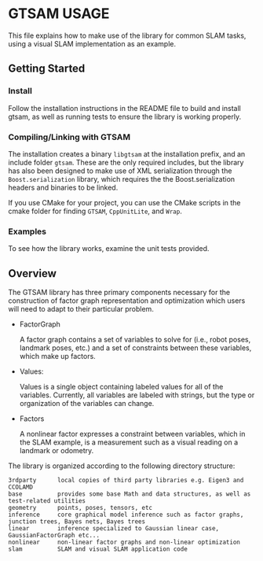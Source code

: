 # GTSAM USAGE

This file explains how to make use of the library for common SLAM tasks, using a visual SLAM implementation as an example.

## Getting Started

### Install
	
Follow the installation instructions in the README file to build and install gtsam, as well as running tests to ensure the library is working properly.

### Compiling/Linking with GTSAM

The installation creates a binary `libgtsam` at the installation prefix, and an include folder `gtsam`.  These are the only required includes, but the library has also been designed to make use of XML serialization through the `Boost.serialization` library, which requires the the Boost.serialization headers and binaries to be linked.  

If you use CMake for your project, you can use the CMake scripts in the cmake folder for finding `GTSAM`, `CppUnitLite`, and `Wrap`.  

### Examples

To see how the library works, examine the unit tests provided.  
 
## Overview

The GTSAM library has three primary components necessary for the construction of factor graph representation and optimization which users will need to adapt to their particular problem.  

* FactorGraph

	A factor graph contains a set of variables to solve for (i.e., robot poses, landmark poses, etc.) and a set of constraints between these variables, which make up factors.

* Values:

	Values is a single object containing labeled values for all of the variables.  Currently, all variables are labeled with strings, but the type or organization of the variables can change.

* Factors

	A nonlinear factor expresses a constraint between variables, which in the SLAM example, is a measurement such as a visual reading on a landmark or odometry.

The library is organized according to the following directory structure:

    3rdparty      local copies of third party libraries e.g. Eigen3 and CCOLAMD
    base          provides some base Math and data structures, as well as test-related utilities
    geometry      points, poses, tensors, etc
    inference     core graphical model inference such as factor graphs, junction trees, Bayes nets, Bayes trees 
    linear        inference specialized to Gaussian linear case, GaussianFactorGraph etc...
    nonlinear     non-linear factor graphs and non-linear optimization
    slam          SLAM and visual SLAM application code



